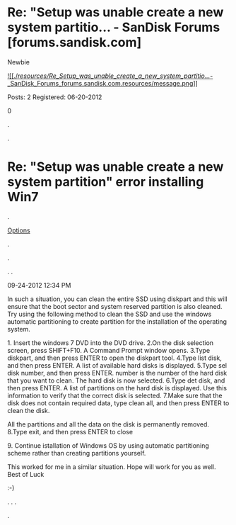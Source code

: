 # Re: "Setup was unable create a new system partitio... - SanDisk Forums [forums.sandisk.com]

Newbie

[![[./_resources/Re_Setup_was_unable_create_a_new_system_partitio..._-_SanDisk_Forums_forums.sandisk.com.resources/message.png]]](http://forums.sandisk.com/t5/user/viewprofilepage/user-id/65898)

Posts: 2
Registered: ‎06-20-2012

0

.

.

# Re: "Setup was unable create a new system partition" error installing Win7

.

[Options](http://forums.sandisk.com/t5/SanDisk-Extreme-SSD-Legacy/quot-Setup-was-unable-create-a-new-system-partition-quot-error/m-p/284070/highlight/true#)

.

.

.
.

‎09-24-2012 12:34 PM

In such a situation, you can clean the entire SSD using diskpart and this will ensure that the boot sector and system reserved partition is also cleaned. Try using the following method to clean the SSD and use the windows automatic partitioning to create partition for the installation of the operating system.

1\. Insert the windows 7 DVD into the DVD drive.
2.On the disk selection screen, press SHIFT+F10. A Command Prompt window opens.
3.Type diskpart, and then press ENTER to open the diskpart tool.
4.Type list disk, and then press ENTER. A list of available hard disks is displayed.
5.Type sel disk number, and then press ENTER. number is the number of the hard disk that you want to clean. The hard disk is now selected.
6.Type det disk, and then press ENTER. A list of partitions on the hard disk is displayed. Use this information to verify that the correct disk is selected.
7.Make sure that the disk does not contain required data, type clean all, and then press ENTER to clean the disk.

All the partitions and all the data on the disk is permanently removed.
8.Type exit, and then press ENTER to close

9\. Continue istallation of Windows OS by using automatic partitioning scheme rather than creating partitions yourself.

This worked for me in a similar situation. Hope will work for you as well. Best of Luck

:-)

.
.
.

.
